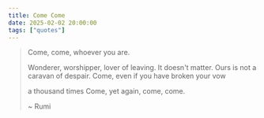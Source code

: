 ```yaml
---
title: Come Come
date: 2025-02-02 20:00:00
tags: ["quotes"]
---
```


> Come, come, whoever you are.
> 
> Wonderer, worshipper, lover of leaving.
> It doesn't matter.
> Ours is not a caravan of despair.
> Come, even if you have broken your vow
> 
> a thousand times
> Come, yet again, come, come.
>
> ~ Rumi
